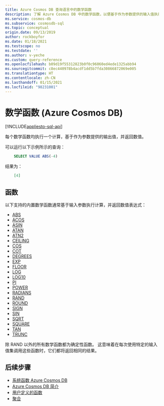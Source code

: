 ```yaml
---
title: Azure Cosmos DB 查询语言中的数学函数
description: 了解 Azure Cosmos DB 中的数学函数，以便基于作为参数提供的输入值执行计算，并返回数值。
ms.service: cosmos-db
ms.subservice: cosmosdb-sql
ms.topic: conceptual
origin.date: 09/13/2019
author: rockboyfor
ms.date: 01/18/2021
ms.testscope: no
ms.testdate: ''
ms.author: v-yeche
ms.custom: query-reference
ms.openlocfilehash: b09d19f55312823b0f0c96060ed4ede1325abb94
ms.sourcegitcommit: c8ec440978b4acdf1dd5b7fda30866872069e005
ms.translationtype: HT
ms.contentlocale: zh-CN
ms.lasthandoff: 01/15/2021
ms.locfileid: "98231001"
---
```

# <a name="mathematical-functions-azure-cosmos-db"></a>数学函数 (Azure Cosmos DB)  
[!INCLUDE[appliesto-sql-api](includes/appliesto-sql-api.md)]

每个数学函数均执行一个计算，基于作为参数提供的输出值，并返回数值。

可以运行以下示例所示的查询：

```sql
    SELECT VALUE ABS(-4)
```

结果为：

```json
    [4]
```

## <a name="functions"></a>函数

以下支持的内置数学函数通常基于输入参数执行计算，并返回数值表达式：

* [ABS](sql-query-abs.md)
* [ACOS](sql-query-acos.md)
* [ASIN](sql-query-asin.md)
* [ATAN](sql-query-atan.md)
* [ATN2](sql-query-atn2.md)
* [CEILING](sql-query-ceiling.md)
* [COS](sql-query-cos.md)
* [COT](sql-query-cot.md)
* [DEGREES](sql-query-degrees.md)
* [EXP](sql-query-exp.md)
* [FLOOR](sql-query-floor.md)
* [LOG](sql-query-log.md)
* [LOG10](sql-query-log10.md)
* [PI](sql-query-pi.md)
* [POWER](sql-query-power.md)
* [RADIANS](sql-query-radians.md)
* [RAND](sql-query-rand.md)
* [ROUND](sql-query-round.md)
* [SIGN](sql-query-sign.md)
* [SIN](sql-query-sin.md)
* [SQRT](sql-query-sqrt.md)
* [SQUARE](sql-query-square.md)
* [TAN](sql-query-tan.md)
* [TRUNC](sql-query-trunc.md)

除 RAND 以外的所有数学函数都为确定性函数。 这意味着在每次使用特定的输入值集调用这些函数时，它们都将返回相同的结果。

## <a name="next-steps"></a>后续步骤

- [系统函数 Azure Cosmos DB](sql-query-system-functions.md)
- [Azure Cosmos DB 简介](introduction.md)
- [用户定义的函数](sql-query-udfs.md)
- [聚合](sql-query-aggregate-functions.md)

<!-- Update_Description: update meta properties, wording update, update link -->